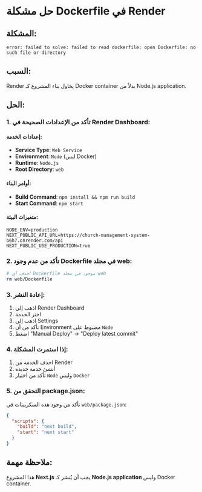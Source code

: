 # حل مشكلة Dockerfile في Render

## المشكلة:
```
error: failed to solve: failed to read dockerfile: open Dockerfile: no such file or directory
```

## السبب:
Render يحاول بناء المشروع كـ Docker container بدلاً من Node.js application.

## الحل:

### 1. تأكد من الإعدادات الصحيحة في Render Dashboard:

#### إعدادات الخدمة:
- **Service Type**: `Web Service`
- **Environment**: `Node` (ليس Docker)
- **Runtime**: `Node.js`
- **Root Directory**: `web`

#### أوامر البناء:
- **Build Command**: `npm install && npm run build`
- **Start Command**: `npm start`

#### متغيرات البيئة:
```
NODE_ENV=production
NEXT_PUBLIC_API_URL=https://church-management-system-b6h7.onrender.com/api
NEXT_PUBLIC_USE_PRODUCTION=true
```

### 2. تأكد من عدم وجود Dockerfile في مجلد web:
```bash
# احذف أي Dockerfile موجود في مجلد web
rm web/Dockerfile
```

### 3. إعادة النشر:
1. اذهب إلى Render Dashboard
2. اختر الخدمة
3. اذهب إلى Settings
4. تأكد من أن Environment مضبوط على `Node`
5. اضغط "Manual Deploy" -> "Deploy latest commit"

### 4. إذا استمرت المشكلة:
1. احذف الخدمة من Render
2. أنشئ خدمة جديدة
3. تأكد من اختيار `Node` وليس `Docker`

### 5. التحقق من package.json:
تأكد من وجود هذه السكريبتات في `web/package.json`:
```json
{
  "scripts": {
    "build": "next build",
    "start": "next start"
  }
}
```

## ملاحظة مهمة:
هذا المشروع **Next.js** يجب أن يُنشر كـ **Node.js application** وليس Docker container.
